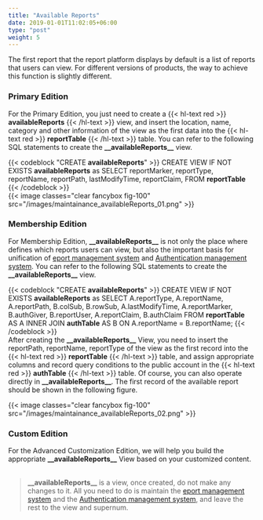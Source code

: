 ```yaml
---
title: "Available Reports"
date: 2019-01-01T11:02:05+06:00
type: "post"
weight: 5
---
```


The first report that the report platform displays by default is a list of reports that users can view. For different versions of products, the way to achieve this function is slightly different.  
  
### Primary Edition  
  
For the Primary Edition, you just need to create a {{< hl-text red >}} __availableReports__ {{< /hl-text >}} view, and insert the location, name, category and other information of the view as the first data into the {{< hl-text red >}} __reportTable__ {{< /hl-text >}} table. You can refer to the following SQL statements to create the **\_\_availableReports\_\_** view.  
  
{{< codeblock "CREATE __availableReports__" >}}
  CREATE VIEW IF NOT EXISTS __availableReports__ as 
    SELECT
      reportMarker,
      reportType,
      reportName,
      reportPath,
      lastModifyTime,
      reportClaim,
    FROM __reportTable__
{{< /codeblock >}}
<br>
{{< image classes="clear fancybox fig-100" src="/images/maintainance_availableReports_01.png" >}}
  
  
### Membership Edition  
  
For Membership Edition, **\_\_availableReports\_\_** is not only the place where defines which reports users can view, but also the important basis for unification of [eport management system](/maintenance/ReportManagement/) and [Authentication management system](/maintenance/AuthenticationManagement/). You can refer to the following SQL statements to create the **\_\_availableReports\_\_** view.  

{{< codeblock "CREATE __availableReports__" >}}
  CREATE VIEW IF NOT EXISTS __availableReports__ as 
    SELECT 
      A.reportType,
      A.reportName,
      A.reportPath,
      B.colSub,
      B.rowSub,
      A.lastModifyTime,
      A.reportMarker,
      B.authGiver,
      B.reportUser,
      A.reportClaim,
      B.authClaim
    FROM __reportTable__ AS A
    INNER JOIN __authTable__ AS B 
    ON A.reportName = B.reportName;
{{< /codeblock >}}
<br>
After creating the **\_\_availableReports\_\_** View, you need to insert the reportPath, reportName, reportType of the view as the first record into the {{< hl-text red >}} __reportTable__ {{< /hl-text >}} table, and assign appropriate columns and record query conditions to the public account in the {{< hl-text red >}} __authTable__ {{< /hl-text >}} table. Of course, you can also operate directly in **\_\_availableReports\_\_**. The first record of the available report should be shown in the following figure.  
  
{{< image classes="clear fancybox fig-100" src="/images/maintainance_availableReports_02.png" >}}
  
  
### Custom Edition  

For the Advanced Customization Edition, we will help you build the appropriate **\_\_availableReports\_\_** View based on your customized content.  
<br>  

> **\_\_availableReports\_\_** is a view, once created, do not make any changes to it. All you need to do is maintain the [eport management system](/maintenance/ReportManagement/) and the [Authentication management system](/maintenance/AuthenticationManagement/), and leave the rest to the view and supernum.

